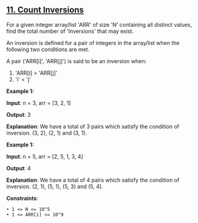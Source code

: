 <h2><a href="https://www.codingninjas.com/studio/problems/count-inversions_615">11. Count Inversions</a></h2>

For a given integer array/list 'ARR' of size 'N' containing all distinct values, find the total number of 'Inversions' that may exist.

An inversion is defined for a pair of integers in the array/list when the following two conditions are met.

A pair ('ARR[i]', 'ARR[j]') is said to be an inversion when:

1. 'ARR[i] > 'ARR[j]'</br>
2. 'i' < 'j'</br>

**Example 1:**

**Input**: n = 3, arr = [3, 2, 1]

**Output**: 3

**Explanation**: We have a total of 3 pairs which satisfy the condition of inversion. (3, 2), (2, 1) and (3, 1).

**Example 1:**

**Input**: n = 5, arr = [2, 5, 1, 3, 4]

**Output**: 4

**Explanation**: We have a total of 4 pairs which satisfy the condition of inversion. (2, 1), (5, 1), (5, 3) and (5, 4).


**Constraints**:

    • 1 <= N <= 10^5
    • 1 <= ARR[i] <= 10^9


